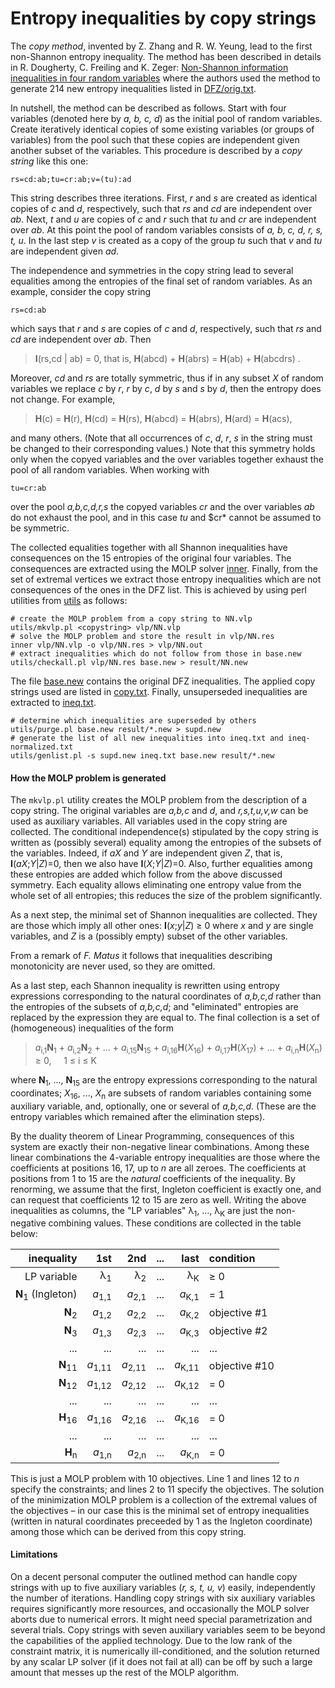 Entropy inequalities by copy strings
=====================================

The *copy method*, invented by Z. Zhang and R. W. Yeung, lead to the first
non-Shannon entropy inequality. The method has been described in details in
R. Dougherty, C. Freiling and K. Zeger:
[Non-Shannon information inequalities in four random variables](http://arxiv.org/pdf/1104.3602v1)
where the authors used the method to generate 214 new entropy inequalities
listed in [DFZ/orig.txt](../DFZ/orig.txt).

In nutshell, the method can be described as follows. Start with four variables
(denoted here by *a, b, c, d*) as the initial pool of random variables. Create
iteratively 
identical copies of some existing variables (or groups of variables) from
the pool such that these copies are independent given another subset of the 
variables. This procedure is described by a *copy string* like this one:

    rs=cd:ab;tu=cr:ab;v=(tu):ad

This string describes three iterations.  First, *r* and *s* are created as
identical copies of *c* and *d*, respectively, such that *rs* and *cd* are
independent over *ab*.  Next, *t* and *u* are copies of *c* and *r* such
that *tu* and *cr* are independent over *ab*.  At this point the pool of
random variables consists of *a, b, c, d, r, s, t, u*.  In the last step *v* is
created as a copy of the group *tu* such that *v* and *tu* are independent
given *ad*.

The independence and symmetries in the copy string lead to several equalities
among the entropies of the final set of random variables. As an example,
consider the copy string

    rs=cd:ab

which says that *r* and *s* are copies of *c* and *d*, respectively, such
that *rs* and *cd* are independent over *ab*. Then

> **I**(rs,cd | ab) = 0, that is, **H**(abcd) + **H**(abrs) = **H**(ab) +
> **H**(abcdrs) .

Moreover, *cd* and *rs* are totally symmetric, thus if in any subset *X* of
random variables we replace *c* by *r*, *r* by *c*, *d* by *s* and *s* by
*d*, then the entropy does not change. For example,

> **H**(c) = **H**(r), **H**(cd) = **H**(rs), **H**(abcd) = **H**(abrs),
> **H**(ard) = **H**(acs),

and many others. (Note that all occurrences of *c*, *d*, *r*, *s* in the 
string must be changed to their corresponding values.) Note that this
symmetry holds only when the copyed variables and the over variables
together exhaust the pool of all random variables. When working with 

    tu=cr:ab

over the pool *a,b,c,d,r,s* the copyed variables *cr* and the over variables
*ab* do not exhaust the pool, and in this case *tu* and $cr* cannot be
assumed to be symmetric.

The collected equalities together with
all Shannon inequalities have consequences on the 15 entropies of the original
four variables. The consequences are extracted using the MOLP solver 
[inner](https://github.com/lcsirmaz/inner). Finally, from the set of
extremal vertices we extract those entropy inequalities which are not 
consequences of the ones in the DFZ list. This is achieved by using perl
utilities from [utils](../utils/) as follows:

    # create the MOLP problem from a copy string to NN.vlp
    utils/mkvlp.pl <copystring> vlp/NN.vlp
    # solve the MOLP problem and store the result in vlp/NN.res
    inner vlp/NN.vlp -o vlp/NN.res > vlp/NN.out
    # extract inequalities which do not follow from those in base.new
    utils/checkall.pl vlp/NN.res base.new > result/NN.new

The file [base.new](base.new) contains the original DFZ inequalities.
The applied copy strings used are listed in [copy.txt](copy.txt).
Finally, unsuperseded inequalities are extracted to [ineq.txt](ineq.txt).

    # determine which inequalities are superseded by others
    utils/purge.pl base.new result/*.new > supd.new
    # generate the list of all new inequalities into ineq.txt and ineq-normalized.txt
    utils/genlist.pl -s supd.new ineq.txt base.new result/*.new

#### How the MOLP problem is generated

The `mkvlp.pl` utility creates the MOLP problem from the description of a
copy string. The original variables are *a,b,c* and *d*, and *r,s,t,u,v,w*
can be used as auxiliary variables. All variables used in the copy string
are collected. The conditional independence(s) stipulated by the copy string
is written as (possibly several) equality among the entropies of the subsets
of the variables. Indeed, if *aX* and *Y* are independent given *Z*, that
is, **I**(*aX*;*Y*|*Z*)=0, then we also have **I**(*X*;*Y*|*Z*)=0. Also,
further equalities among these entropies are added which follow from the
above discussed symmetry. Each equality allows eliminating one entropy 
value from the whole set of all entropies; this reduces the size of the 
problem significantly.

As a next step, the minimal set of Shannon inequalities are collected.
They are those which imply all other ones: **I**(*x*;*y*|*Z*) &ge; 0 
where *x* and *y* are single variables,
and *Z* is a (possibly empty) subset of the other variables.

From a remark
of *F. Matus* it follows that inequalities describing monotonicity are
never used, so they are omitted.

As a last step, each Shannon inequality is rewritten using entropy
expressions corresponding to the natural coordinates of *a,b,c,d* rather than
the entropies of the subsets of *a,b,c,d*; and &quot;eliminated&quot;
entropies are replaced by the expression they are equal to. The final
collection is a set of (homogeneous) inequalities of the form

> *a*<sub>i,1</sub>**N**<sub>1</sub> + *a*<sub>i,2</sub>**N**<sub>2</sub> +
> ... + *a*<sub>i,15</sub>**N**<sub>15</sub> +
> *a*<sub>i,16</sub>**H**(*X*<sub>16</sub>) +
> *a*<sub>i,17</sub>**H**(*X*<sub>17</sub>) + ... +
> *a*<sub>i,n</sub>**H**(*X*<sub>n</sub>) &ge; 0, &nbsp; &nbsp; 1 &le; i &le; K

where **N**<sub>1</sub>, ..., **N**<sub>15</sub> are the entropy expressions
corresponding to the natural coordinates; *X*<sub>16</sub>, ..., *X*<sub>n</sub> 
are subsets of random variables containing some auxiliary
variable, and, optionally, one or several of *a,b,c,d*. (These are the
entropy variables which remained after the elimination steps). 

By the duality theorem of Linear Programming, consequences of this system
are exactly their non-negative linear combinations. Among these linear
combinations the 4-variable entropy inequalities are those where the
coefficients at positions 16, 17, up to *n* are all zeroes. The coefficients at
positions from 1 to 15 are the *natural* coefficients of the
inequality. By renorming, we assume that the first, Ingleton coefficient is
exactly one, and can request that coefficients 12 to 15 are zero as well.
Writing the above inequalities as columns, the &quot;LP variables&quot; 
&lambda;<sub>1</sub>, ..., &lambda;<sub>K</sub> are just the non-negative
combining values. These conditions are collected in the table below:

| inequality   |          1st  | 2nd  | ... | last | condition  |
|---:|--------------:|-----:|:---:|-----:|:--|
| LP variable     | &lambda;<sub>1</sub> | &lambda;<sub>2</sub> | ... | &lambda;<sub>K</sub> | &ge; 0 |
|**N**<sub>1</sub> (Ingleton) |*a*<sub>1,1</sub>|*a*<sub>2,1</sub>| ... |*a*<sub>K,1</sub>| = 1 |
|**N**<sub>2</sub>|*a*<sub>1,2</sub>|*a*<sub>2,2</sub>| ... |*a*<sub>K,2</sub>| objective \#1 |
|**N**<sub>3</sub>|*a*<sub>1,3</sub>|*a*<sub>2,3</sub>| ... |*a*<sub>K,3</sub>| objective \#2 |
|...|...|...|...|...|...|
|**N**<sub>11</sub>|*a*<sub>1,11</sub>|*a*<sub>2,11</sub>| ... |*a*<sub>K,11</sub>| objective \#10 |
|**N**<sub>12</sub>|*a*<sub>1,12</sub>|*a*<sub>2,12</sub>| ... |*a*<sub>K,12</sub>| = 0 |
|...|...|...|...|...|...|
|**H**<sub>16</sub>|*a*<sub>1,16</sub>|*a*<sub>2,16</sub>| ... |*a*<sub>K,16</sub>| = 0 |
|...|...|...|...|...|...|
|**H**<sub>n</sub>|*a*<sub>1,n</sub>|*a*<sub>2,n</sub>| ... |*a*<sub>K,n</sub>| = 0 |

This is just a MOLP problem with 10 objectives.  Line 1 and lines 12 to *n*
specify the constraints; and lines 2 to 11 specify the objectives.  The
solution of the minimization MOLP problem is a collection of the extremal
values of the objectives &ndash; in our case this is the minimal set of
entropy inequalities (written in natural coordinates preceeded by 1 as the
Ingleton coordinate) among those which can be derived from this copy
string.


#### Limitations

On a decent personal computer the outlined method can handle copy strings with up to
five auxiliary variables (*r, s, t, u, v*) easily, independently the number of
iterations. Handling copy strings with six auxiliary variables requires significantly
more resources, and occasionally the MOLP solver aborts due to numerical errors. It
might need special parametrization and several trials.
Copy strings with seven auxiliary variables seem to be beyond the capabilities of the
applied technology. Due to the low rank of the constraint matrix, it is numerically
ill-conditioned, and the solution returned by any scalar LP solver (if it does not
fail at all) can be off by such a large amount that messes up the rest of the
MOLP algorithm.


